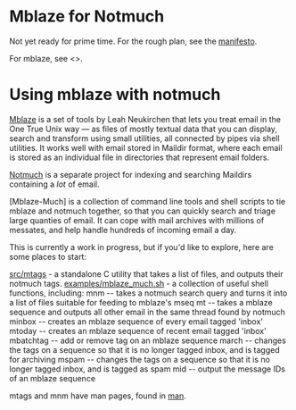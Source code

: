 # Mblaze for Notmuch

Not yet ready for prime time. For the rough plan, see the [manifesto](MANIFESTO.md).

For mblaze, see <>.


Using mblaze with notmuch
====================

[Mblaze](https://github.com/chneukirchen/mblaze) is a set of tools by Leah
Neukirchen that lets you treat email in the One True Unix way — as files of
mostly textual data that you can display, search and transform using small
utilities, all connected by pipes via shell utilities. It works well with email
stored in Maildir format, where each email is stored as an individual file in
directories that represent email folders.

[Notmuch](https://notmuchmail.org/) is a separate project for indexing and
searching Maildirs containing a *lot* of email.

[Mblaze-Much] is a collection of command line tools and shell scripts to tie
mblaze and notmuch together, so that you can quickly search and triage large
quanties of email. It can cope with mail archives with millions of messates,
and help handle hundreds of incoming email a day.

This is currently a work in progress, but if you'd like to explore, here are
some places to start:

[src/mtags](src/mtags)  - a standalone C utility that takes a list of files, and outputs their notmuch tags.
[examples/mblaze_much.sh](examples/mblaze_much.sh)  - a collection of useful shell functions, including:
mnm -- takes a notmuch search query and turns it into a list of files suitable for feeding to mblaze's mseq
mt -- takes a mblaze sequence and outputs all other email in the same thread found by notmuch
minbox -- creates an mblaze sequence of every email tagged 'inbox'
mtoday -- creates an mblaze sequence of recent email tagged 'inbox'
mbatchtag -- add or remove tag on an mblaze sequence
march -- changes the tags on a sequence so that it is no longer tagged inbox, and is tagged for archiving
mspam -- changes the tags on a sequence so that it is no longer tagged inbox, and is tagged as spam
mid -- output the message IDs of an mblaze sequence

mtags and mnm have man pages, found in [man](man).
